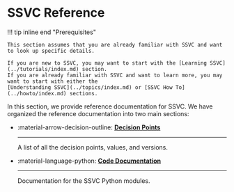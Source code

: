 # SSVC Reference

!!! tip inline end "Prerequisites"

    This section assumes that you are already familiar with SSVC and want to look up specific details.
    
    If you are new to SSVC, you may want to start with the [Learning SSVC](../tutorials/index.md) section.
    If you are already familiar with SSVC and want to learn more, you may want to start with either the
    [Understanding SSVC](../topics/index.md) or [SSVC How To](../howto/index.md) sections.

In this section, we provide reference documentation for SSVC.
We have organized the reference documentation into two main sections:


<div class="grid cards" markdown>

-    :material-arrow-decision-outline: [**Decision Points**](decision_points/index.md)

     ---
      
     A list of all the decision points, values, and versions.

-    :material-language-python: [**Code Documentation**](code/index.md)
    
     ---
  
     Documentation for the SSVC Python modules.

</div>